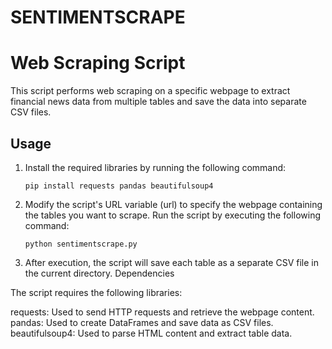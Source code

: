 # SENTIMENTSCRAPE

# Web Scraping Script

This script performs web scraping on a specific webpage to extract financial news data from multiple tables and save the data into separate CSV files.

## Usage

1. Install the required libraries by running the following command:

   ```shell
   pip install requests pandas beautifulsoup4

3. Modify the script's URL variable (url) to specify the webpage containing the tables you want to scrape.
Run the script by executing the following command:

   ```shell
   python sentimentscrape.py

3. After execution, the script will save each table as a separate CSV file in the current directory.
Dependencies

The script requires the following libraries:

requests: Used to send HTTP requests and retrieve the webpage content.
pandas: Used to create DataFrames and save data as CSV files.
beautifulsoup4: Used to parse HTML content and extract table data.
